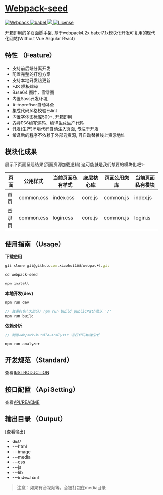 
# [Webpack-seed](https://github.com/xiaohui108/webpack4)

<p align="left">
	<a href="https://webpack.js.org/">
		<img src="https://img.shields.io/badge/webpack-4.20.2-brightgreen.svg" alt="Webpack">
	</a>
	<a href="https://babeljs.io/">
		<img src="https://img.shields.io/badge/babel-7.1.2-brightgreen.svg" alt="babel">
	</a>
  <a href="https://github.com/BiYuqi/webpack-seed/tree/gh-pages">
    <img src="https://img.shields.io/travis/BiYuqi/webpack-seed.svg">
  </a>
  <a href="https://github.com/BiYuqi/webpack-seed/blob/master/LICENSE">
    <img src="https://img.shields.io/badge/license-MIT-blue.svg" alt="License">
  </a>
  
</p>

开箱即用的多页面脚手架, 基于webpack4.2x babel7.1x模块化开发可复用的现代化网站(Without Vue Angular React)


## 特性 （Feature）

- 支持前后端分离开发
- 配置完整的打包方案
- 支持本地开发热更新
- EJS 模板编译
- Base64 图片，雪碧图
- 内置Sass开发环境
- Autoprefixer自动补全
- 集成代码风格校验Eslint
- 内置字体图标库500+, 开箱即用
- 支持ES6编写源码，编译生成生产代码
- 开发(生产)环境代码自动注入页面, 专注于开发
- 编译后的程序不依赖于外部的资源, 可自动替换线上资源地址


## 模块化成果

展示下页面呈现结果(页面资源加载逻辑),这可能就是我们想要的模块化吧:sparkles:

页面 | 公用样式 | 当前页面私有样式| 底层核心库 | 页面公用类库 | 当前页面私有模块
--------- | ---------- | ------ | ------ | ------ | ------
首页 | common.css | index.css |core.js|common.js | index.js
登录页 | common.css | login.css |core.js|common.js | login.js

## 使用指南 （Usage）

**下载使用**
```js
git clone git@github.com:xiaohui108/webpack4.git

cd webpack-seed

npm install
```

**本地开发(dev)**
```js
npm run dev
```

```js
// 普通打包(大部分) npm run build publicPath默认 '/'
npm run build

```
**依赖分析**
```js
// 利用webpack-bundle-analyzer 进行代码构建分析

npm run analyzer
```

## 开发规范 （Standard）

查看[INSTRODUCTION](https://github.com/BiYuqi/webpack-seed/blob/master/INSTRODUCTION.md)

## 接口配置 （Api Setting）

查看[API/README](https://github.com/BiYuqi/webpack-seed/blob/master/src/api/README.md)


## 输出目录 （Output）
[查看输出]
* dist/
* ---html
* ---image
* ---media
* ---css
* ---js
* ---lib
* ---index.html

> 注意：如果有音视频等，会被打包在media目录

